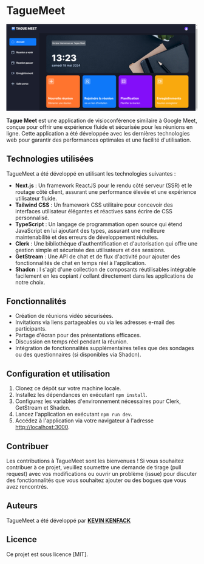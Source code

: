 # TagueMeet

![Tague Meet](https://github.com/kevinkenfack/TagueMeet/blob/main/public/images/preview.png)

**Tague Meet** est une application de visioconférence similaire à Google Meet, conçue pour offrir une expérience fluide et sécurisée pour les réunions en ligne. Cette application a été développée avec les dernières technologies web pour garantir des performances optimales et une facilité d'utilisation.

## Technologies utilisées

TagueMeet a été développé en utilisant les technologies suivantes :

- **Next.js** : Un framework ReactJS pour le rendu côté serveur (SSR) et le routage côté client, assurant une performance élevée et une expérience utilisateur fluide.
- **Tailwind CSS** : Un framework CSS utilitaire pour concevoir des interfaces utilisateur élégantes et réactives sans écrire de CSS personnalisé.
- **TypeScript** : Un langage de programmation open source qui étend JavaScript en lui ajoutant des types, assurant une meilleure maintenabilité et des erreurs de développement réduites.
- **Clerk** : Une bibliothèque d'authentification et d'autorisation qui offre une gestion simple et sécurisée des utilisateurs et des sessions.
- **GetStream** : Une API de chat et de flux d'activité pour ajouter des fonctionnalités de chat en temps réel à l'application.
- **Shadcn** : l s'agit d'une collection de composants réutilisables intégrable facilement en les copiant / collant directement dans les applications de notre choix.

## Fonctionnalités

- Création de réunions vidéo sécurisées.
- Invitations via liens partageables ou via les adresses e-mail des participants.
- Partage d'écran pour des présentations efficaces.
- Discussion en temps réel pendant la réunion.
- Intégration de fonctionnalités supplémentaires telles que des sondages ou des questionnaires (si disponibles via Shadcn).

## Configuration et utilisation

1. Clonez ce dépôt sur votre machine locale.
2. Installez les dépendances en exécutant `npm install`.
3. Configurez les variables d'environnement nécessaires pour Clerk, GetStream et Shadcn.
4. Lancez l'application en exécutant `npm run dev`.
5. Accédez à l'application via votre navigateur à l'adresse [http://localhost:3000](http://localhost:3000).

## Contribuer

Les contributions à TagueMeet sont les bienvenues ! Si vous souhaitez contribuer à ce projet, veuillez soumettre une demande de tirage (pull request) avec vos modifications ou ouvrir un problème (issue) pour discuter des fonctionnalités que vous souhaitez ajouter ou des bogues que vous avez rencontrés.

## Auteurs

TagueMeet a été développé par **[KEVIN KENFACK](https://www.kevinkenfack.com/)**

## Licence

Ce projet est sous licence [MIT].
